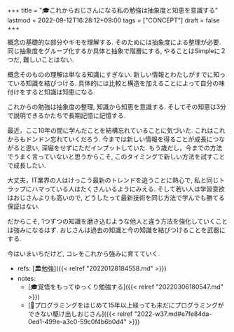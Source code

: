 +++
title = "🎓これからおじさんになる私の勉強は抽象度と知恵を意識する"
lastmod = 2022-09-12T16:28:12+09:00
tags = ["CONCEPT"]
draft = false
+++

概念の基礎的な部分やキモを理解する. そのためには抽象度による整理が必要. 同じ抽象度をグループ化するか具体と抽象で階層にする, やることはSimpleに２つだ, 難しいことはない.

概念そのものの理解は単なる知識にすぎない. 新しい情報とわたしがすでに知っている知識を結びつける. 具体的には比較と構造を加えることによって自分の味付けをすると知識は知恵になる.

これからの勉強は抽象度の整理, 知識から知恵を意識する. そしてその知恵は3分で説明できるかたちで長期記憶に記憶する.

最近，ここ10年の間に学んだことを結構忘れていることに気づいた. これはこれからもドンドン忘れていくだろう. 今までは新しい情報を得ることが成長につながると思い, 深堀をせずにただインプットしていた. もう歳だし，今までの方法でうまく言っていないと思うからこそ, このタイミングで新しい方法を試すことで成長したい.

大丈夫，IT業界の人はけっこう最新のトレンドを追うことに熱心で, 私と同じトラップにハマっている人はたくさんいるようにみえる. そして若い人は学習意欲はおじさんよりも高いので, どうしたって最新技術を同じ方法で学んでも勝てる保証はない.

だからこそ, 1つずつの知識を磨き込むような他人と違う方法を強化していくことは強みになるはず. おじさんは過去の知識と今の知識を結びつけることを武器にする.

今はいまいちだけど, コレをこれから強みに育てていく.

-   refs: [🏛勉強]({{< relref "20220128184558.md" >}})
-   notes:
    -   [🎓覚悟をもってゆっくり勉強する]({{< relref "20220306180547.md" >}})
    -   [💭プログラミングをはじめて15年以上経っても未だにプログラミングができない駆け出しおじさん]({{< relref "2022-w37.md#e7fe84da-0ed1-499e-a3c0-59c0f4b6b0d4" >}})
